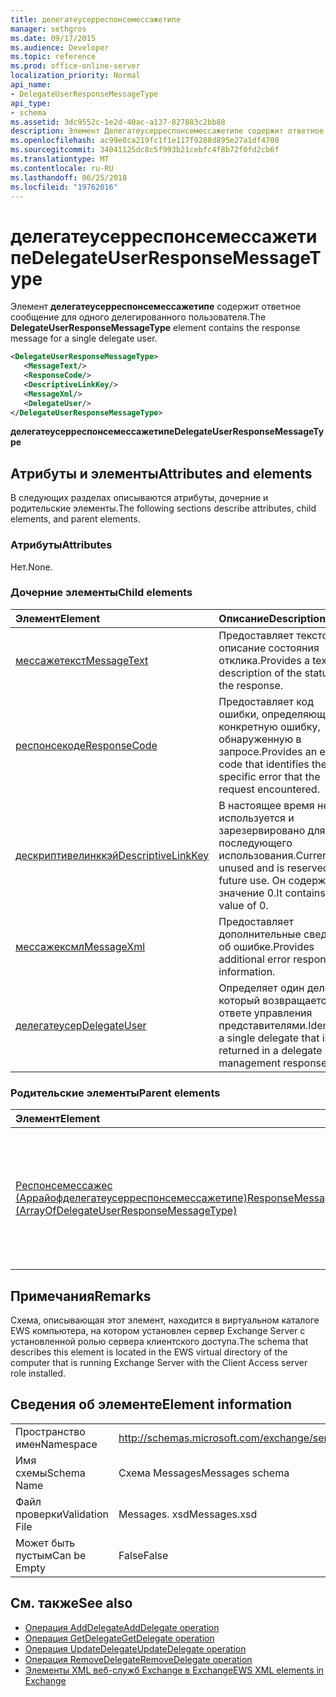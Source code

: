 ```yaml
---
title: делегатеусерреспонсемессажетипе
manager: sethgros
ms.date: 09/17/2015
ms.audience: Developer
ms.topic: reference
ms.prod: office-online-server
localization_priority: Normal
api_name:
- DelegateUserResponseMessageType
api_type:
- schema
ms.assetid: 3dc9552c-1e2d-40ac-a137-827883c2bb88
description: Элемент Делегатеусерреспонсемессажетипе содержит ответное сообщение для одного делегированного пользователя.
ms.openlocfilehash: ac99e0ca219fc1f1e117f9288d895e27a1df4700
ms.sourcegitcommit: 34041125dc8c5f993b21cebfc4f8b72f0fd2cb6f
ms.translationtype: MT
ms.contentlocale: ru-RU
ms.lasthandoff: 06/25/2018
ms.locfileid: "19762016"
---
```

# <a name="delegateuserresponsemessagetype"></a><span data-ttu-id="37dc1-103">делегатеусерреспонсемессажетипе</span><span class="sxs-lookup"><span data-stu-id="37dc1-103">DelegateUserResponseMessageType</span></span>

<span data-ttu-id="37dc1-104">Элемент **делегатеусерреспонсемессажетипе** содержит ответное сообщение для одного делегированного пользователя.</span><span class="sxs-lookup"><span data-stu-id="37dc1-104">The **DelegateUserResponseMessageType** element contains the response message for a single delegate user.</span></span> 
  
```xml
<DelegateUserResponseMessageType>
   <MessageText/>
   <ResponseCode/>
   <DescriptiveLinkKey/>
   <MessageXml/>
   <DelegateUser/>
</DelegateUserResponseMessageType>
```

<span data-ttu-id="37dc1-105">**делегатеусерреспонсемессажетипе**</span><span class="sxs-lookup"><span data-stu-id="37dc1-105">**DelegateUserResponseMessageType**</span></span>

## <a name="attributes-and-elements"></a><span data-ttu-id="37dc1-106">Атрибуты и элементы</span><span class="sxs-lookup"><span data-stu-id="37dc1-106">Attributes and elements</span></span>

<span data-ttu-id="37dc1-107">В следующих разделах описываются атрибуты, дочерние и родительские элементы.</span><span class="sxs-lookup"><span data-stu-id="37dc1-107">The following sections describe attributes, child elements, and parent elements.</span></span>
  
### <a name="attributes"></a><span data-ttu-id="37dc1-108">Атрибуты</span><span class="sxs-lookup"><span data-stu-id="37dc1-108">Attributes</span></span>

<span data-ttu-id="37dc1-109">Нет.</span><span class="sxs-lookup"><span data-stu-id="37dc1-109">None.</span></span>
  
### <a name="child-elements"></a><span data-ttu-id="37dc1-110">Дочерние элементы</span><span class="sxs-lookup"><span data-stu-id="37dc1-110">Child elements</span></span>

|<span data-ttu-id="37dc1-111">**Элемент**</span><span class="sxs-lookup"><span data-stu-id="37dc1-111">**Element**</span></span>|<span data-ttu-id="37dc1-112">**Описание**</span><span class="sxs-lookup"><span data-stu-id="37dc1-112">**Description**</span></span>|
|:-----|:-----|
|[<span data-ttu-id="37dc1-113">мессажетекст</span><span class="sxs-lookup"><span data-stu-id="37dc1-113">MessageText</span></span>](messagetext.md) <br/> |<span data-ttu-id="37dc1-114">Предоставляет текстовое описание состояния отклика.</span><span class="sxs-lookup"><span data-stu-id="37dc1-114">Provides a text description of the status of the response.</span></span>  <br/> |
|[<span data-ttu-id="37dc1-115">респонсекоде</span><span class="sxs-lookup"><span data-stu-id="37dc1-115">ResponseCode</span></span>](responsecode.md) <br/> |<span data-ttu-id="37dc1-116">Предоставляет код ошибки, определяющий конкретную ошибку, обнаруженную в запросе.</span><span class="sxs-lookup"><span data-stu-id="37dc1-116">Provides an error code that identifies the specific error that the request encountered.</span></span>  <br/> |
|[<span data-ttu-id="37dc1-117">дескриптивелинккэй</span><span class="sxs-lookup"><span data-stu-id="37dc1-117">DescriptiveLinkKey</span></span>](descriptivelinkkey.md) <br/> |<span data-ttu-id="37dc1-118">В настоящее время не используется и зарезервировано для последующего использования.</span><span class="sxs-lookup"><span data-stu-id="37dc1-118">Currently unused and is reserved for future use.</span></span> <span data-ttu-id="37dc1-119">Он содержит значение 0.</span><span class="sxs-lookup"><span data-stu-id="37dc1-119">It contains a value of 0.</span></span>  <br/> |
|[<span data-ttu-id="37dc1-120">мессажексмл</span><span class="sxs-lookup"><span data-stu-id="37dc1-120">MessageXml</span></span>](messagexml.md) <br/> |<span data-ttu-id="37dc1-121">Предоставляет дополнительные сведения об ошибке.</span><span class="sxs-lookup"><span data-stu-id="37dc1-121">Provides additional error response information.</span></span>  <br/> |
|[<span data-ttu-id="37dc1-122">делегатеусер</span><span class="sxs-lookup"><span data-stu-id="37dc1-122">DelegateUser</span></span>](delegateuser.md) <br/> |<span data-ttu-id="37dc1-123">Определяет один делегат, который возвращается в ответе управления представителями.</span><span class="sxs-lookup"><span data-stu-id="37dc1-123">Identifies a single delegate that is returned in a delegate management response.</span></span>  <br/> |
   
### <a name="parent-elements"></a><span data-ttu-id="37dc1-124">Родительские элементы</span><span class="sxs-lookup"><span data-stu-id="37dc1-124">Parent elements</span></span>

|<span data-ttu-id="37dc1-125">**Элемент**</span><span class="sxs-lookup"><span data-stu-id="37dc1-125">**Element**</span></span>|<span data-ttu-id="37dc1-126">**Описание**</span><span class="sxs-lookup"><span data-stu-id="37dc1-126">**Description**</span></span>|
|:-----|:-----|
|[<span data-ttu-id="37dc1-127">Респонсемессажес (Аррайофделегатеусерреспонсемессажетипе)</span><span class="sxs-lookup"><span data-stu-id="37dc1-127">ResponseMessages (ArrayOfDelegateUserResponseMessageType)</span></span>](responsemessages-arrayofdelegateuserresponsemessagetype.md) <br/> |<span data-ttu-id="37dc1-128">Содержит ответные сообщения для запроса управления делегированием веб-служб Exchange.</span><span class="sxs-lookup"><span data-stu-id="37dc1-128">Contains the response messages for an Exchange Web Services delegate management request.</span></span>  <br/> |
   
## <a name="remarks"></a><span data-ttu-id="37dc1-129">Примечания</span><span class="sxs-lookup"><span data-stu-id="37dc1-129">Remarks</span></span>

<span data-ttu-id="37dc1-130">Схема, описывающая этот элемент, находится в виртуальном каталоге EWS компьютера, на котором установлен сервер Exchange Server с установленной ролью сервера клиентского доступа.</span><span class="sxs-lookup"><span data-stu-id="37dc1-130">The schema that describes this element is located in the EWS virtual directory of the computer that is running Exchange Server with the Client Access server role installed.</span></span>
  
## <a name="element-information"></a><span data-ttu-id="37dc1-131">Сведения об элементе</span><span class="sxs-lookup"><span data-stu-id="37dc1-131">Element information</span></span>

|||
|:-----|:-----|
|<span data-ttu-id="37dc1-132">Пространство имен</span><span class="sxs-lookup"><span data-stu-id="37dc1-132">Namespace</span></span>  <br/> |http://schemas.microsoft.com/exchange/services/2006/messages  <br/> |
|<span data-ttu-id="37dc1-133">Имя схемы</span><span class="sxs-lookup"><span data-stu-id="37dc1-133">Schema Name</span></span>  <br/> |<span data-ttu-id="37dc1-134">Схема Messages</span><span class="sxs-lookup"><span data-stu-id="37dc1-134">Messages schema</span></span>  <br/> |
|<span data-ttu-id="37dc1-135">Файл проверки</span><span class="sxs-lookup"><span data-stu-id="37dc1-135">Validation File</span></span>  <br/> |<span data-ttu-id="37dc1-136">Messages. xsd</span><span class="sxs-lookup"><span data-stu-id="37dc1-136">Messages.xsd</span></span>  <br/> |
|<span data-ttu-id="37dc1-137">Может быть пустым</span><span class="sxs-lookup"><span data-stu-id="37dc1-137">Can be Empty</span></span>  <br/> |<span data-ttu-id="37dc1-138">False</span><span class="sxs-lookup"><span data-stu-id="37dc1-138">False</span></span>  <br/> |
   
## <a name="see-also"></a><span data-ttu-id="37dc1-139">См. также</span><span class="sxs-lookup"><span data-stu-id="37dc1-139">See also</span></span>

- [<span data-ttu-id="37dc1-140">Операция AddDelegate</span><span class="sxs-lookup"><span data-stu-id="37dc1-140">AddDelegate operation</span></span>](adddelegate-operation.md)  
- [<span data-ttu-id="37dc1-141">Операция GetDelegate</span><span class="sxs-lookup"><span data-stu-id="37dc1-141">GetDelegate operation</span></span>](getdelegate-operation.md) 
- [<span data-ttu-id="37dc1-142">Операция UpdateDelegate</span><span class="sxs-lookup"><span data-stu-id="37dc1-142">UpdateDelegate operation</span></span>](updatedelegate-operation.md)  
- [<span data-ttu-id="37dc1-143">Операция RemoveDelegate</span><span class="sxs-lookup"><span data-stu-id="37dc1-143">RemoveDelegate operation</span></span>](removedelegate-operation.md)
- [<span data-ttu-id="37dc1-144">Элементы XML веб-служб Exchange в Exchange</span><span class="sxs-lookup"><span data-stu-id="37dc1-144">EWS XML elements in Exchange</span></span>](ews-xml-elements-in-exchange.md)

